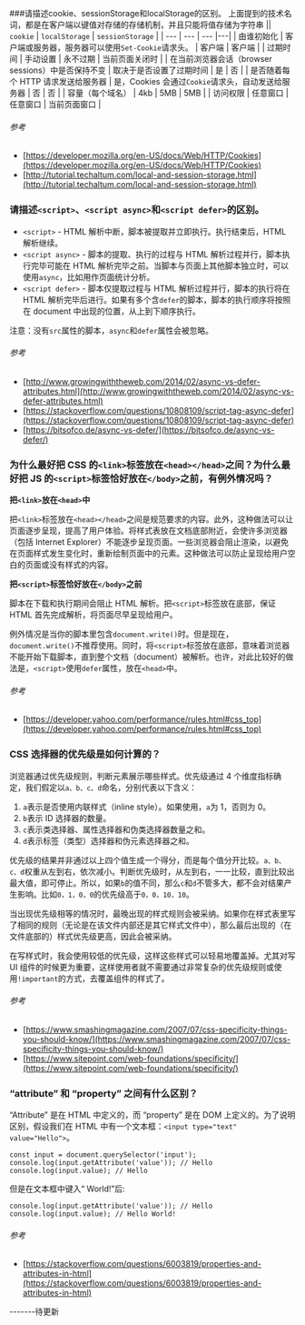 ###请描述cookie、sessionStorage和localStorage的区别。
上面提到的技术名词，都是在客户端以键值对存储的存储机制，并且只能将值存储为字符串
|| `cookie` | `localStorage` | `sessionStorage` |
| --- | --- | --- |---|
| 由谁初始化 | 客户端或服务器，服务器可以使用`Set-Cookie`请求头。 | 客户端 | 客户端 |
| 过期时间 | 手动设置 | 永不过期 | 当前页面关闭时 |
| 在当前浏览器会话（browser sessions）中是否保持不变 | 取决于是否设置了过期时间 | 是 | 否 |
| 是否随着每个 HTTP 请求发送给服务器 | 是，Cookies 会通过`Cookie`请求头，自动发送给服务器 | 否 | 否 |
| 容量（每个域名） | 4kb | 5MB | 5MB |
| 访问权限 | 任意窗口 | 任意窗口 | 当前页面窗口 |
###### 参考

*   [https://developer.mozilla.org/en-US/docs/Web/HTTP/Cookies](https://developer.mozilla.org/en-US/docs/Web/HTTP/Cookies)
*   [http://tutorial.techaltum.com/local-and-session-storage.html](http://tutorial.techaltum.com/local-and-session-storage.html)
### 请描述`<script>`、`<script async>`和`<script defer>`的区别。

*   `<script>` - HTML 解析中断，脚本被提取并立即执行。执行结束后，HTML 解析继续。
*   `<script async>` - 脚本的提取、执行的过程与 HTML 解析过程并行，脚本执行完毕可能在 HTML 解析完毕之前。当脚本与页面上其他脚本独立时，可以使用`async`，比如用作页面统计分析。
*   `<script defer>` - 脚本仅提取过程与 HTML 解析过程并行，脚本的执行将在 HTML 解析完毕后进行。如果有多个含`defer`的脚本，脚本的执行顺序将按照在 document 中出现的位置，从上到下顺序执行。

注意：没有`src`属性的脚本，`async`和`defer`属性会被忽略。

###### [](https://github.com/yangshun/front-end-interview-handbook/blob/master/Translations/Chinese/questions/html-questions.md#%E5%8F%82%E8%80%83-6)参考

*   [http://www.growingwiththeweb.com/2014/02/async-vs-defer-attributes.html](http://www.growingwiththeweb.com/2014/02/async-vs-defer-attributes.html)
*   [https://stackoverflow.com/questions/10808109/script-tag-async-defer](https://stackoverflow.com/questions/10808109/script-tag-async-defer)
*   [https://bitsofco.de/async-vs-defer/](https://bitsofco.de/async-vs-defer/)
### 为什么最好把 CSS 的`<link>`标签放在`<head></head>`之间？为什么最好把 JS 的`<script>`标签恰好放在`</body>`之前，有例外情况吗？

**把`<link>`放在`<head>`中**

把`<link>`标签放在`<head></head>`之间是规范要求的内容。此外，这种做法可以让页面逐步呈现，提高了用户体验。将样式表放在文档底部附近，会使许多浏览器（包括 Internet Explorer）不能逐步呈现页面。一些浏览器会阻止渲染，以避免在页面样式发生变化时，重新绘制页面中的元素。这种做法可以防止呈现给用户空白的页面或没有样式的内容。

**把`<script>`标签恰好放在`</body>`之前**

脚本在下载和执行期间会阻止 HTML 解析。把`<script>`标签放在底部，保证 HTML 首先完成解析，将页面尽早呈现给用户。

例外情况是当你的脚本里包含`document.write()`时。但是现在，`document.write()`不推荐使用。同时，将`<script>`标签放在底部，意味着浏览器不能开始下载脚本，直到整个文档（document）被解析。也许，对此比较好的做法是，`<script>`使用`defer`属性，放在`<head>`中。

###### [](https://github.com/yangshun/front-end-interview-handbook/blob/master/Translations/Chinese/questions/html-questions.md#%E5%8F%82%E8%80%83-7)参考

*   [https://developer.yahoo.com/performance/rules.html#css_top](https://developer.yahoo.com/performance/rules.html#css_top)

### CSS 选择器的优先级是如何计算的？

浏览器通过优先级规则，判断元素展示哪些样式。优先级通过 4 个维度指标确定，我们假定以`a、b、c、d`命名，分别代表以下含义：

1.  `a`表示是否使用内联样式（inline style）。如果使用，`a`为 1，否则为 0。
2.  `b`表示 ID 选择器的数量。
3.  `c`表示类选择器、属性选择器和伪类选择器数量之和。
4.  `d`表示标签（类型）选择器和伪元素选择器之和。

优先级的结果并非通过以上四个值生成一个得分，而是每个值分开比较。`a、b、c、d`权重从左到右，依次减小。判断优先级时，从左到右，一一比较，直到比较出最大值，即可停止。所以，如果`b`的值不同，那么`c`和`d`不管多大，都不会对结果产生影响。比如`0，1，0，0`的优先级高于`0，0，10，10`。

当出现优先级相等的情况时，最晚出现的样式规则会被采纳。如果你在样式表里写了相同的规则（无论是在该文件内部还是其它样式文件中），那么最后出现的（在文件底部的）样式优先级更高，因此会被采纳。

在写样式时，我会使用较低的优先级，这样这些样式可以轻易地覆盖掉。尤其对写 UI 组件的时候更为重要，这样使用者就不需要通过非常复杂的优先级规则或使用`!important`的方式，去覆盖组件的样式了。

###### [](https://github.com/yangshun/front-end-interview-handbook/blob/master/Translations/Chinese/questions/css-questions.md#%E5%8F%82%E8%80%83)参考

*   [https://www.smashingmagazine.com/2007/07/css-specificity-things-you-should-know/](https://www.smashingmagazine.com/2007/07/css-specificity-things-you-should-know/)
*   [https://www.sitepoint.com/web-foundations/specificity/](https://www.sitepoint.com/web-foundations/specificity/)

### “attribute” 和 “property” 之间有什么区别？

“Attribute” 是在 HTML 中定义的，而 “property” 是在 DOM 上定义的。为了说明区别，假设我们在 HTML 中有一个文本框：`<input type="text" value="Hello">`。

```source-js
const input = document.querySelector('input');
console.log(input.getAttribute('value')); // Hello
console.log(input.value); // Hello
```

但是在文本框中键入“ World!”后:

```source-js
console.log(input.getAttribute('value')); // Hello
console.log(input.value); // Hello World!
```

###### [](https://github.com/yangshun/front-end-interview-handbook/blob/master/Translations/Chinese/questions/javascript-questions.md#%E5%8F%82%E8%80%83-16)参考

*   [https://stackoverflow.com/questions/6003819/properties-and-attributes-in-html](https://stackoverflow.com/questions/6003819/properties-and-attributes-in-html)

-------待更新
